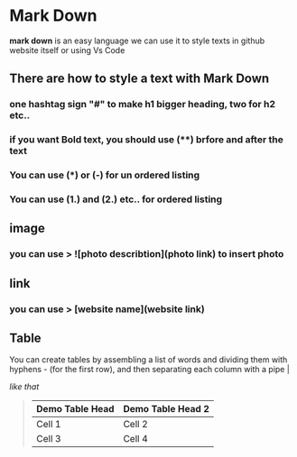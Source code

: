 # Mark Down

**mark down** is an easy language we can use it to style texts in github  website itself or using Vs Code


## There are how to style a text with Mark Down

### one hashtag sign "#" to make h1 bigger heading, two for h2 etc..
### if you want **Bold** text, you should use (**) brfore and after the text 
### You can use (*) or (-) for un ordered listing  
### You can use (1.) and (2.) etc.. for ordered listing  

## image
### you can use > ![photo describtion](photo link) to insert photo

## link
### you can use > [website name](website link)

## Table

You can create tables by assembling a list of words and dividing them with hyphens - (for the first row), and then separating each column with a pipe |

*like that*

> Demo Table Head | Demo Table Head 2
> --------------- | -----------------
> Cell 1 | Cell 2
> Cell 3 | Cell 4
